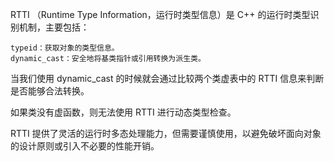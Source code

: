 RTTI （Runtime Type Information，运行时类型信息）是 C++ 的运行时类型识别机制，主要包括：

    typeid：获取对象的类型信息。
    dynamic_cast：安全地将基类指针或引用转换为派生类。

当我们使用 dynamic_cast 的时候就会通过比较两个类虚表中的 RTTI 信息来判断是否能够合法转换。

如果类没有虚函数，则无法使用 RTTI 进行动态类型检查。

RTTI 提供了灵活的运行时多态处理能力，但需要谨慎使用，以避免破坏面向对象的设计原则或引入不必要的性能开销。